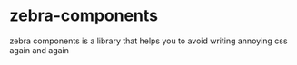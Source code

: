﻿# zebra-components
zebra components is a library that helps you to avoid writing annoying css again and again
